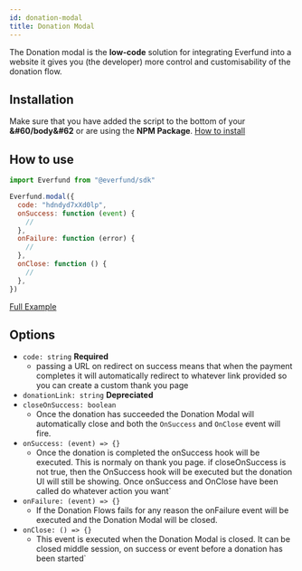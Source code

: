 ```yaml
---
id: donation-modal
title: Donation Modal
---
```


The Donation modal is the **low-code** solution for integrating Everfund into a website it gives you (the developer) more control and customisability of the donation flow.

## Installation

Make sure that you have added the script to the bottom of your **&#60/body&#62** or are using the **NPM Package**. [How to install](https://developer.everfund.io/quick-start)

## How to use

```js
import Everfund from "@everfund/sdk"

Everfund.modal({
  code: "hdndyd7xXd0lp",
  onSuccess: function (event) {
    //
  },
  onFailure: function (error) {
    //
  },
  onClose: function () {
    //
  },
})
```

[Full Example](https://codesandbox.io/s/everfund-modal-plain-javascript-example-rbc6c)

## Options

- `code: string` **Required**
  - passing a URL on redirect on success means that when the payment completes it will automatically redirect to whatever link provided so you can create a custom thank you page
- `donationLink: string` **Depreciated**
- `closeOnSuccess: boolean`
  - Once the donation has succeeded the Donation Modal will automatically close and both the `OnSuccess` and `OnClose` event will fire.
- `onSuccess: (event) => {}`
  - Once the donation is completed the onSuccess hook will be executed. This is normaly on thank you page. if closeOnSuccess is not true, then the OnSuccess hook will be executed but the donation UI will still be showing. Once onSuccess and OnClose have been called do whatever action you want`
- `onFailure: (event) => {}`
  - If the Donation Flows fails for any reason the onFailure event will be executed and the Donation Modal will be closed.
- `onClose: () => {}`
  - This event is executed when the Donation Modal is closed. It can be closed middle session, on success or event before a donation has been started`
